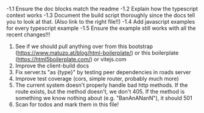 
-1.1 Ensure the doc blocks match the readme
-1.2 Explain how the typescript context works
-1.3 Document the build script thoroughly since the docs tell you to look at that. (Also link to the right file!!)
-1.4 Add javascript examples for every typescript example
-1.5 Ensure the example still works with all the recent changes!!!
1. See if we should pull anything over from this bootstrap (https://www.matuzo.at/blog/html-boilerplate/) or this boilerplate (https://html5boilerplate.com/) or vitejs.com
2. Improve the client-build docs
3. Fix server.ts "as {type}" by testing peer dependencies in roads server
4. Improve test coverage (cors, simple router, probably much more)
5. The current system doesn't properly handle bad http methods. If the route exists, but the method doesn't, we don't 405. If the method is something we know nothing about (e.g. "BanAnANanN"), it should 501
6. Scan for todos and mark them in this file!
